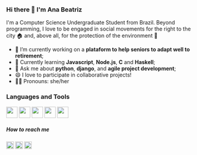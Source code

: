 ### Hi there 👋 I'm Ana Beatriz

I'm a Computer Science Undergraduate Student from Brazil. Beyond programming, I love to be engaged in social movements for the right to the city :house: and, above all, for the protection of the environment :herb: 

- 🔭 I’m currently working on a **plataform to help seniors to adapt well to retirement**;
- 🌱 Currently learning  **Javascript**, **Node.js**, **C** and **Haskell**;
- 💬 Ask me about **python**, **django**, and **agile project development**;
- 😄 I love to participate in collaborative projects! 
- :ok_woman: Pronouns: she/her


### Languages and Tools
<img width="30px" src="https://www.flaticon.com/svg/static/icons/svg/1822/1822899.svg" /> <img width="30px" src="https://www.flaticon.com/svg/static/icons/svg/541/541509.svg"/> <img width="30px" src="https://www.flaticon.com/svg/static/icons/svg/888/888859.svg"/> <img width="30px" src="https://www.flaticon.com/svg/static/icons/svg/888/888847.svg"/> <img width="30px" src="https://www.flaticon.com/svg/static/icons/svg/888/888872.svg"/> 




##### How to reach me
<a href="https://www.linkedin.com/in/anabxms/"><img width="20px" src="https://www.flaticon.com/svg/static/icons/svg/174/174857.svg" /></a> <a href="https://www.instagram.com/anabia.jpg/"><img width="20px" src="https://www.flaticon.com/svg/static/icons/svg/174/174855.svg" /></a> <a href="https://www.behance.net/abxms"><img width="20px" src="https://www.flaticon.com/svg/static/icons/svg/174/174837.svg" /></a>  
